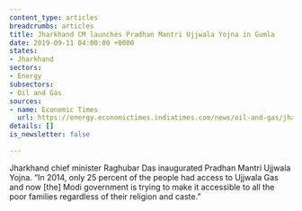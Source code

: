 ```yaml
---
content_type: articles
breadcrumbs: articles
title: Jharkhand CM launches Pradhan Mantri Ujjwala Yojna in Gumla
date: 2019-09-11 04:00:00 +0000
states:
- Jharkhand
sectors:
- Energy
subsectors:
- Oil and Gas
sources:
- name: Economic Times
  url: https://energy.economictimes.indiatimes.com/news/oil-and-gas/jharkhand-cm-launches-pradhan-mantri-ujjwala-yojna-in-gumla/70962400
details: []
is_newsletter: false

---
```

Jharkhand chief minister Raghubar Das inaugurated Pradhan Mantri Ujjwala Yojna. “In 2014, only 25 percent of the people had access to Ujjwala Gas and now \[the\] Modi government is trying to make it accessible to all the poor families regardless of their religion and caste.”
